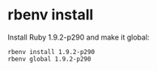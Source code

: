 # rbenv install

Install Ruby 1.9.2-p290 and make it global:

    rbenv install 1.9.2-p290
    rbenv global 1.9.2-p290
